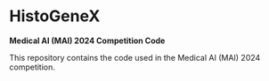 # HistoGeneX
**Medical AI (MAI) 2024 Competition Code**

This repository contains the code used in the Medical AI (MAI) 2024 competition. 